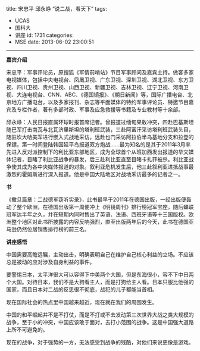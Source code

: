title: 宋忠平 邱永峥  “说二战，看天下”
tags:
  - UCAS
  - 国科大
  - 讲座
id: 1731
categories:
  - MSE
date: 2013-06-02 23:00:51
---

**嘉宾介绍**

宋忠平：军事评论员，原搜狐《军情前哨站》节目军事顾问及嘉宾主持。做客多家电视媒体，包括中央电视台、凤凰卫视、广东卫视、深圳卫视、湖北卫视、东方卫视、四川卫视、贵州卫视、山西卫视、新疆卫视、吉林卫视、辽宁卫视、河南卫视、大连电视台、CNN、ABC、《德国镜报》、《朝日新闻》等，国际广播电台、北京地方广播电台，以及多家报刊、杂志等平面媒体的特约军事评论员、特邀节目嘉宾及专栏作者，著有多部时政、军事及应急救援等书籍及专业教材等十余部。

邱永峥：人民日报直属环球时报首席记者。曾报道过缅甸果敢冲突，四赴巴基斯坦随巴军打击南瓦与北瓦济里斯坦的塔利班武装，三赴阿富汗采访塔利班武装头目，随驻坎大哈美军进行嵌入式战地采访，远赴也门采访阿拉伯半岛基地分支和拉登的保镖，第一时间登陆韩国延平岛报道双方炮战……最为知名的是其于2011年3月率先进入反对派控制下的利比亚东部地区，成为全球首个从班加西发出报道的华文媒体记者，目睹了利比亚战争的暴发，后三赴利比亚直至目暏卡扎菲被杀。利比亚战争使其成为各中央媒体报道的对象。叙利亚危机发生后，他三赴叙利亚进抵战事最激烈的霍姆斯进行深入报道。他是中囯大陆地区对战地釆访最多的记者之一。

**书**

《撒旦篇章：二战德军窃听实录》，此书最早于2011年在德国出版，一经出版便轰动了整个欧洲，在德国出版第一周便冲上《明镜周刊》排行榜冠军宝座，随后蝉联冠军达半年之久，并在短期内同时售出了英语、法语、西班牙语等十三国版权。欧洲整个地区对此书所披露的内容反响强烈，直至出版两年后的今天，此书在德国亚马逊仍然位居销售排行榜的前三名。

**讲座感悟**

中国需要高瞻远瞩，主动出击，明确表明自己在维护自己核心利益的立场。不应该总是被动的应对涉及自身利益的事件。

要警惕日本，太平洋很大可以容得下中美两个大国，但是东海很小，容不下中日两个大国。对待日本，我们不是大狗看主人，而是打狗给主人看。日本只服比他强的国家，而且日本对二战的反思很不彻底，战犯的儿子都能当首相。

现在国际社会的热点里中国越来越近，现在就在我们的周围发生。

中国的和平崛起并不是不打仗，而是不打或不去发动第三次世界大战之类大规模的战争，至于小的冲突，中国应该敢于面对，去打小范围的战争。这是中国强大道路上所不可避免的。

现在的战争，对于强势的一方，无法感受到战争的残酷，对他们来说更像是游戏。